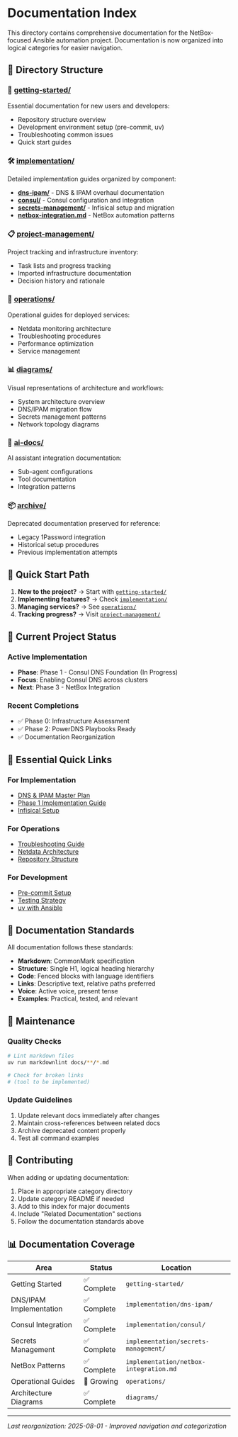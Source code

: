 # Documentation Index

This directory contains comprehensive documentation for the NetBox-focused Ansible automation project. Documentation is now organized into logical categories for easier navigation.

## 📂 Directory Structure

### 🚀 [getting-started/](getting-started/)
Essential documentation for new users and developers:
- Repository structure overview
- Development environment setup (pre-commit, uv)
- Troubleshooting common issues
- Quick start guides

### 🛠️ [implementation/](implementation/)
Detailed implementation guides organized by component:
- **[dns-ipam/](implementation/dns-ipam/)** - DNS & IPAM overhaul documentation
- **[consul/](implementation/consul/)** - Consul configuration and integration
- **[secrets-management/](implementation/secrets-management/)** - Infisical setup and migration
- **[netbox-integration.md](implementation/netbox-integration.md)** - NetBox automation patterns

### 📋 [project-management/](project-management/)
Project tracking and infrastructure inventory:
- Task lists and progress tracking
- Imported infrastructure documentation
- Decision history and rationale

### 🔧 [operations/](operations/)
Operational guides for deployed services:
- Netdata monitoring architecture
- Troubleshooting procedures
- Performance optimization
- Service management

### 📊 [diagrams/](diagrams/)
Visual representations of architecture and workflows:
- System architecture overview
- DNS/IPAM migration flow
- Secrets management patterns
- Network topology diagrams

### 🤖 [ai-docs/](ai-docs/)
AI assistant integration documentation:
- Sub-agent configurations
- Tool documentation
- Integration patterns

### 📦 [archive/](archive/)
Deprecated documentation preserved for reference:
- Legacy 1Password integration
- Historical setup procedures
- Previous implementation attempts

## 🎯 Quick Start Path

1. **New to the project?** → Start with [`getting-started/`](getting-started/)
2. **Implementing features?** → Check [`implementation/`](implementation/)
3. **Managing services?** → See [`operations/`](operations/)
4. **Tracking progress?** → Visit [`project-management/`](project-management/)

## 📍 Current Project Status

### Active Implementation
- **Phase**: Phase 1 - Consul DNS Foundation (In Progress)
- **Focus**: Enabling Consul DNS across clusters
- **Next**: Phase 3 - NetBox Integration

### Recent Completions
- ✅ Phase 0: Infrastructure Assessment
- ✅ Phase 2: PowerDNS Playbooks Ready
- ✅ Documentation Reorganization

## 🔗 Essential Quick Links

### For Implementation
- [DNS & IPAM Master Plan](implementation/dns-ipam/implementation-plan.md)
- [Phase 1 Implementation Guide](implementation/dns-ipam/phase1-guide.md)
- [Infisical Setup](implementation/secrets-management/infisical-setup.md)

### For Operations
- [Troubleshooting Guide](getting-started/troubleshooting.md)
- [Netdata Architecture](operations/netdata-architecture.md)
- [Repository Structure](getting-started/repository-structure.md)

### For Development
- [Pre-commit Setup](getting-started/pre-commit-setup.md)
- [Testing Strategy](implementation/dns-ipam/testing-strategy.md)
- [uv with Ansible](getting-started/uv-ansible-notes.md)

## 📝 Documentation Standards

All documentation follows these standards:
- **Markdown**: CommonMark specification
- **Structure**: Single H1, logical heading hierarchy
- **Code**: Fenced blocks with language identifiers
- **Links**: Descriptive text, relative paths preferred
- **Voice**: Active voice, present tense
- **Examples**: Practical, tested, and relevant

## 🔧 Maintenance

### Quality Checks
```bash
# Lint markdown files
uv run markdownlint docs/**/*.md

# Check for broken links
# (tool to be implemented)
```

### Update Guidelines
1. Update relevant docs immediately after changes
2. Maintain cross-references between related docs
3. Archive deprecated content properly
4. Test all command examples

## 🤝 Contributing

When adding or updating documentation:
1. Place in appropriate category directory
2. Update category README if needed
3. Add to this index for major documents
4. Include "Related Documentation" sections
5. Follow the documentation standards above

## 📊 Documentation Coverage

| Area | Status | Location |
|------|--------|----------|
| Getting Started | ✅ Complete | `getting-started/` |
| DNS/IPAM Implementation | ✅ Complete | `implementation/dns-ipam/` |
| Consul Integration | ✅ Complete | `implementation/consul/` |
| Secrets Management | ✅ Complete | `implementation/secrets-management/` |
| NetBox Patterns | ✅ Complete | `implementation/netbox-integration.md` |
| Operational Guides | 🚧 Growing | `operations/` |
| Architecture Diagrams | ✅ Complete | `diagrams/` |

---

*Last reorganization: 2025-08-01 - Improved navigation and categorization*